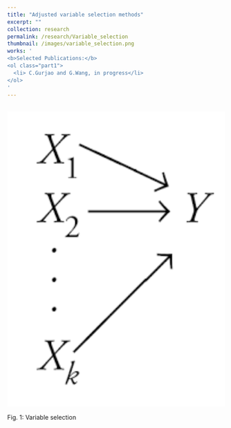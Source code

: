 ```yaml
---
title: "Adjusted variable selection methods"
excerpt: ""
collection: research
permalink: /research/Variable_selection
thumbnail: /images/variable_selection.png
works: '
<b>Selected Publications:</b> 
<ol class="part1">
  <li> C.Gurjao and G.Wang, in progress</li>
</ol>
'
---
```


<br/><img src="/images/variable_selection.png" width = "700">

Fig. 1: Variable selection
